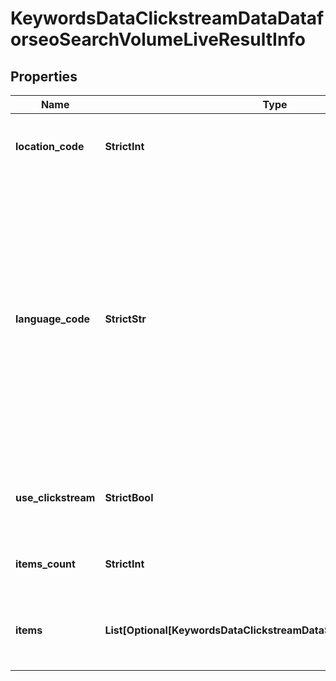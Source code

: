 # KeywordsDataClickstreamDataDataforseoSearchVolumeLiveResultInfo


## Properties

| Name | Type | Description | Notes |
|------------ | ------------- | ------------- | -------------|
**location_code** | **StrictInt** | location code in a POST array<br>if there is no data, then the value is null |[optional]|
**language_code** | **StrictStr** | language code in a POST array<br><br>Note:if the keyword in the POST array appears to be misspelled, data will be returned for the correctly spelled keyword;<br>we use the functionality of Google Ads API to check and validate the spelling of keywords, learn more by this link |[optional]|
**use_clickstream** | **StrictBool** | indicates if the use_clickstream parameter is active<br>possible values: true, false |[optional]|
**items_count** | **StrictInt** | ithe number of results returned in the items array |[optional]|
**items** | **List[Optional[KeywordsDataClickstreamDataSearchVolumeLiveItem]]** | array of keywords<br>contains keywords and their search volume rates |[optional]|